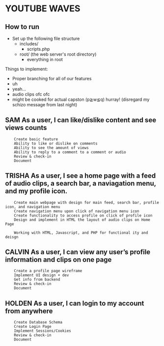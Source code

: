 # YOUTUBE WAVES

## How to run
-   Set up the following file structure
    - includes/
        - scripts.php
    - root/ (the web server's root directory)
        - everything in root



Things to implement:
- Proper branching for all of our features
- uh
- yeah...
- audio clips ofc ofc
- might be cooked for actual capston (p≧w≦q) hurray! (disregard my schizo message from last night) 

## SAM		As a user, I can like/dislike content and see views counts 
		Create basic feature 
		Ability to like or dislike on comments 
		Ability to see the amount of views 
		Ability to reply to a comment to a comment or audio 
		Review & check-in
		Document
## TRISHA	As a user, I see a home page with a feed of audio clips, a search bar, a naviagation menu, and my profile icon.	
		Create main webpage with design for main feed, search bar, profile icon, and navigation menu
        Create navigation menu upon click of navigation menu icon
        Create functionality to access profile on click of profile icon
        Design and implement in HTML the layout of audio clips on Home Page

        Working with HTML, Javascript, and PHP for functional ity and deisgn
## CALVIN	As a user, I can view any user’s profile information and clips on one page	
		Create a profile page wireframe
		Implement UI design + dev
		Get info from backend
		Review & check-in
		Document
## HOLDEN	As a user, I can login to my account from anywhere	
		Create Database Schema
		Create Login Page
		Implement Sessions/Cookies
		Review & check-in
		Document
